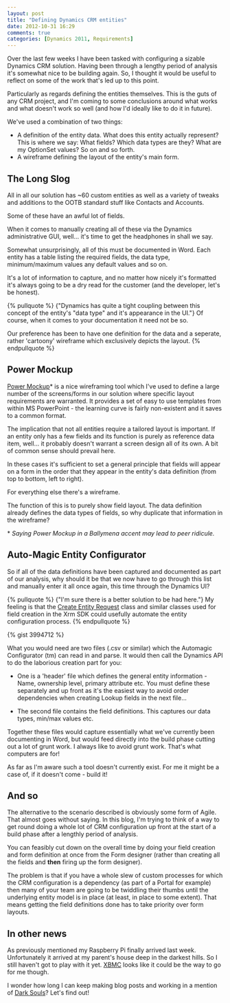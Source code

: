 ```yaml
---
layout: post
title: "Defining Dynamics CRM entities"
date: 2012-10-31 16:29
comments: true
categories: [Dynamics 2011, Requirements]
---
```

Over the last few weeks I have been tasked with configuring a sizable Dynamics CRM solution. Having been through a lengthy period of analysis it's somewhat nice to be building again. So, I thought it would be useful to reflect on some of the work that's led up to this point.

Particularly as regards defining the entities themselves. This is the guts of any CRM project, and I'm coming to some conclusions around what works and what doesn't work so well (and how I'd ideally like to do it in future).

We've used a combination of two things:  

*   A definition of the entity data. What does this entity actually represent?  
    This is where we say: What fields? Which data types are they? 
    What are my OptionSet values? So on and so forth.
*   A wireframe defining the layout of the entity's main form.

<!-- more -->

The Long Slog
-------------

All in all our solution has ~60 custom entities as well as a variety of tweaks and additions to the OOTB standard stuff like Contacts and Accounts.

Some of these have an awful lot of fields.

When it comes to manually creating all of these via the Dynamics administrative GUI, well... it's time to get the headphones in shall we say.

Somewhat unsurprisingly, all of this must be documented in Word. Each entity has a table listing the required fields, the data type, minimum/maximum values any default values and so on.

It's a lot of information to capture, and no matter how nicely it's formatted it's always going to be a dry read for the customer (and the developer, let's be honest).

{% pullquote %}
{"Dynamics has quite a tight coupling between this concept of the entity's "data type" and it's appearance in the UI."} Of course, when it comes to your documentation it need not be so.

Our preference has been to have one definition for the data and a seperate, rather 'cartoony' wireframe which exclusively depicts the layout.
{% endpullquote %}

Power Mockup
------------

[Power Mockup](http://www.powermockup.com/)* is a nice wireframing tool which I've used to define a large number of the screens/forms in our solution where specific layout requirements are warranted. It provides a set of easy to use templates from within MS PowerPoint - the learning curve is fairly non-existent and it saves to a common format.

The implication that not all entities require a tailored layout is important. If an entity only has a few fields and its function is purely as reference data item, well... it probably doesn't warrant a screen design all of its own. A bit of common sense should prevail here.

In these cases it's sufficient to set a general principle that fields will appear on a form in the order that they appear in the entity's data definition (from top to bottom, left to right).

For everything else there's a wireframe.

The function of this is to purely show field layout. The data definition already defines the data types of fields, so why duplicate that information in the wireframe?

\* _Saying Power Mockup in a Ballymena accent may lead to peer ridicule._

Auto-Magic Entity Configurator
------------------------------

So if all of the data definitions have been captured and documented as part of our analysis, why should it be that we now have to go through this list and manually enter it all once again, this time through the Dynamics UI?

{% pullquote %}
{"I'm sure there is a better solution to be had here."} My feeling is that the [Create Entity Request](http://msdn.microsoft.com/en-us/library/microsoft.xrm.sdk.messages.createentityrequest.aspx) class and similar classes used for field creation in the Xrm SDK could usefully automate the entity configuration process.
{% endpullquote %}

{% gist 3994712 %}

What you would need are two files (.csv or similar) which the Automagic Configurator (tm) can read in and parse. It would then call the Dynamics API to do the laborious creation part for you:

*   One is a 'header' file which defines the general entity information - Name, ownership level, primary attribute etc.
    You must define these separately and up front as it's the easiest way to avoid order dependencies when creating Lookup fields in the next file...

*   The second file contains the field definitions. This captures our data types, min/max values etc.

Together these files would capture essentially what we've currently been documenting in Word, but would feed directly into the build phase cutting out a lot of grunt work. I always like to avoid grunt work. That's what computers are for!

As far as I'm aware such a tool doesn't currently exist. For me it might be a case of, if it doesn't come - build it!

And so
------

The alternative to the scenario described is obviously some form of Agile. That almost goes without saying. In this blog, I'm trying to think of a way to get round doing a whole lot of CRM configuration up front at the start of a build phase after a lengthly period of analysis.

You can feasibly cut down on the overall time by doing your field creation and form definition at once from the Form designer (rather than creating all the fields and __then__ firing up the form designer).

The problem is that if you have a whole slew of custom processes for which the CRM configuration is a dependency (as part of a Portal for example) then many of your team are going to be twiddling their thumbs until the underlying entity model is in place (at least, in place to some extent). That means getting the field definitions done has to take priority over form layouts.

In other news
-------------

As previously mentioned my Raspberry Pi finally arrived last week. Unfortunately it arrived at my parent's house deep in the darkest hills. So I still haven't got to play with it yet. [XBMC](http://xbmc.org/about/) looks like it could be the way to go for me though.

I wonder how long I can keep making blog posts and working in a mention of [Dark Souls](http://en.wikipedia.org/wiki/Dark_Souls)? Let's find out!